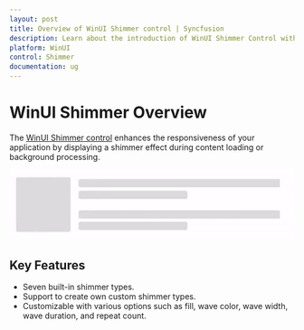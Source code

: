 ```yaml
---
layout: post
title: Overview of WinUI Shimmer control | Syncfusion
description: Learn about the introduction of WinUI Shimmer Control with essential features and more.
platform: WinUI
control: Shimmer
documentation: ug
---
```


# WinUI Shimmer Overview

The [WinUI Shimmer control](https://www.syncfusion.com/winui-controls/shimmer) enhances the responsiveness of your application by displaying a shimmer effect during content loading or background processing.

![WinUI Shimmer control overview](Shimmer_Images/winui_shimmer_overview.gif)

## Key Features

* Seven built-in shimmer types.
* Support to create own custom shimmer types.
* Customizable with various options such as fill, wave color, wave width, wave duration, and repeat count.
